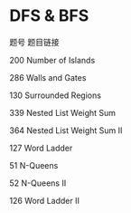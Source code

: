 # DFS & BFS

题号	题目链接

200	Number of Islands

286	Walls and Gates

130	Surrounded Regions

339	Nested List Weight Sum

364	Nested List Weight Sum II

127	Word Ladder

51	N-Queens

52	N-Queens II

126	Word Ladder II
